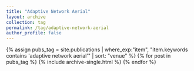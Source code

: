 ```yaml
---
title: "Adaptive Network Aerial"
layout: archive
collection: tag
permalink: /tag/adaptive-network-aerial
author_profile: false
---
```


{% assign pubs_tag = site.publications | where_exp:"item", "item.keywords contains 'adaptive network aerial'" | sort: "venue" %}
{% for post in pubs_tag %}
  {% include archive-single.html %}
{% endfor %}